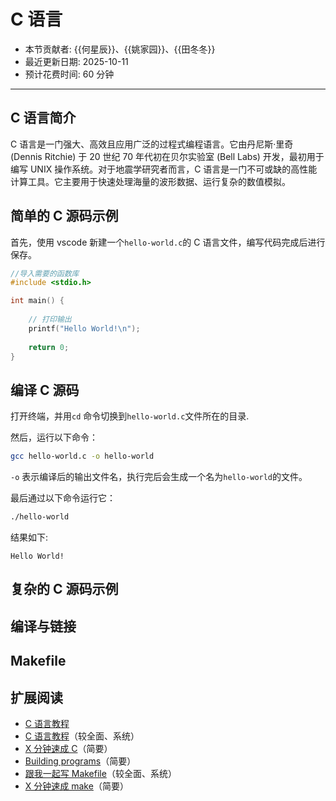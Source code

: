 # C 语言

- 本节贡献者: {{何星辰}}、{{姚家园}}、{{田冬冬}}
- 最近更新日期: 2025-10-11
- 预计花费时间: 60 分钟

---

## C 语言简介

C 语言是一门强大、高效且应用广泛的过程式编程语言。它由丹尼斯·里奇 (Dennis Ritchie) 于 20 世纪 70 年代初在贝尔实验室 (Bell Labs) 开发，最初用于编写 UNIX 操作系统。对于地震学研究者而言，C 语言是一门不可或缺的高性能计算工具。它主要用于快速处理海量的波形数据、运行复杂的数值模拟。

## 简单的 C 源码示例

首先，使用 vscode 新建一个`hello-world.c`的 C 语言文件，编写代码完成后进行保存。

```c
//导入需要的函数库
#include <stdio.h>

int main() {
    
    // 打印输出
    printf("Hello World!\n");
    
    return 0; 
}
```

## 编译 C 源码

打开终端，并用`cd` 命令切换到`hello-world.c`文件所在的目录.

然后，运行以下命令：

```bash
gcc hello-world.c -o hello-world
```

`-o` 表示编译后的输出文件名，执行完后会生成一个名为`hello-world`的文件。

最后通过以下命令运行它：

```bash
./hello-world
```

结果如下:

```
Hello World!
```

## 复杂的 C 源码示例

## 编译与链接

## Makefile

## 扩展阅读

- [C 语言教程](https://wangdoc.com/clang/)
- [C 语言教程](https://www.runoob.com/cprogramming/c-tutorial.html)（较全面、系统）
- [X 分钟速成 C](https://learnxinyminutes.com/docs/zh-cn/c-cn/)（简要）
- [Building programs](https://fortran-lang.org/learn/building_programs)（简要）
- [跟我一起写 Makefile](https://seisman.github.io/how-to-write-makefile/)（较全面、系统）
- [X 分钟速成 make](https://learnxinyminutes.com/docs/zh-cn/make-cn/)（简要）
